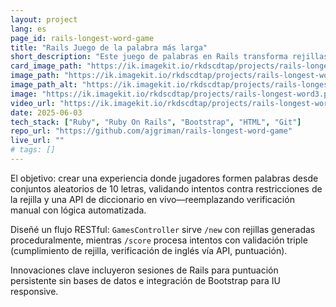 ```yaml
---
layout: project
lang: es
page_id: rails-longest-word-game
title: "Rails Juego de la palabra más larga"
short_description: "Este juego de palabras en Rails transforma rejillas de letras estáticas en interacciones dinámicas. Desarrollado en el bootcamp de Le Wagon."
card_image_path: "https://ik.imagekit.io/rkdscdtap/projects/rails-longest-word-game1.png?updatedAt=1748955639638"
image_path: "https://ik.imagekit.io/rkdscdtap/projects/rails-longest-word2.png?updatedAt=1748956151228"
image_path_alt: "https://ik.imagekit.io/rkdscdtap/projects/rails-longest-word3.png?updatedAt=1748956113489"
image: "https://ik.imagekit.io/rkdscdtap/projects/rails-longest-word3.png?updatedAt=1748956113489"
video_url: "https://ik.imagekit.io/rkdscdtap/projects/rails-longest-word-game.mp4?updatedAt=1748955223374"
date: 2025-06-03
tech_stack: ["Ruby", "Ruby On Rails", "Bootstrap", "HTML", "Git"]
repo_url: "https://github.com/ajgriman/rails-longest-word-game"
live_url: ""
# tags: []
---
```


El objetivo: crear una experiencia donde jugadores formen palabras desde conjuntos aleatorios de 10 letras, validando intentos contra restricciones de la rejilla y una API de diccionario en vivo—reemplazando verificación manual con lógica automatizada.  

Diseñé un flujo RESTful: `GamesController` sirve `/new` con rejillas generadas proceduralmente, mientras `/score` procesa intentos con validación triple (cumplimiento de rejilla, verificación de inglés vía API, puntuación).

Innovaciones clave incluyeron sesiones de Rails para puntuación persistente sin bases de datos e integración de Bootstrap para IU responsive.  
